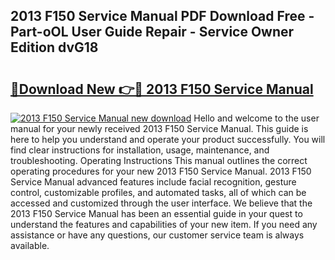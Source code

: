 ## 2013 F150 Service Manual PDF Download Free - Part-oOL User Guide Repair - Service Owner Edition dvG18

# <h2><a href="http://bc16704.oget.top/?id=2013+F150+Service+Manual">🔗Download New 👉🔴 2013 F150 Service Manual</a></h2>

[![2013 F150 Service Manual new download](https://i.imgur.com/5g1atiW.png)](http://bc16704.oget.top/?id=2013+F150+Service+Manual)
Hello and welcome to the user manual for your newly received 2013 F150 Service Manual. This guide is here to help you understand and operate your product successfully. You will find clear instructions for installation, usage, maintenance, and troubleshooting. Operating Instructions This manual outlines the correct operating procedures for your new 2013 F150 Service Manual. 2013 F150 Service Manual advanced features include facial recognition, gesture control, customizable profiles, and automated tasks, all of which can be accessed and customized through the user interface. We believe that the 2013 F150 Service Manual has been an essential guide in your quest to understand the features and capabilities of your new item. If you need any assistance or have any questions, our customer service team is always available.
